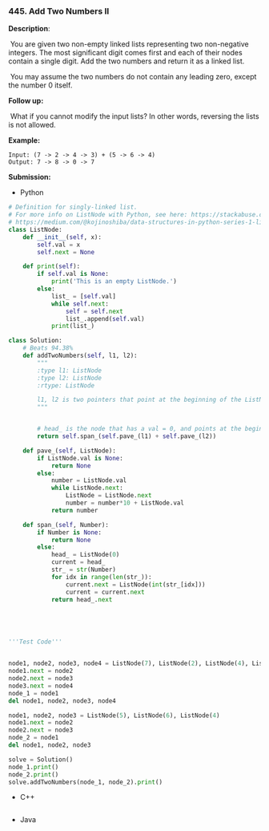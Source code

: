 ### 445. Add Two Numbers II

**Description**:

​	You are given two non-empty linked lists representing two non-negative integers. The most significant digit comes first and each of their nodes contain a single digit. Add the two numbers and return it as a linked list.

​	You may assume the two numbers do not contain any leading zero, except the number 0 itself.

**Follow up:**

​	What if you cannot modify the input lists? In other words, reversing the lists is not allowed.



**Example:**

```
Input: (7 -> 2 -> 4 -> 3) + (5 -> 6 -> 4)
Output: 7 -> 8 -> 0 -> 7
```



**Submission:**

- Python

```python
# Definition for singly-linked list.
# For more info on ListNode with Python, see here: https://stackabuse.com/python-linked-lists/ or
# https://medium.com/@kojinoshiba/data-structures-in-python-series-1-linked-lists-d9f848537b4d
class ListNode:
    def __init__(self, x):
        self.val = x
        self.next = None

    def print(self):
        if self.val is None:
            print('This is an empty ListNode.')
        else:
            list_ = [self.val]
            while self.next:
                self = self.next
                list_.append(self.val)
            print(list_)

class Solution:
    # Beats 94.38%
    def addTwoNumbers(self, l1, l2):
        """
        :type l1: ListNode
        :type l2: ListNode
        :rtype: ListNode

        l1, l2 is two pointers that point at the beginning of the ListNodes
        """


        # head_ is the node that has a val = 0, and points at the beginning of the ListNode
        return self.span_(self.pave_(l1) + self.pave_(l2))

    def pave_(self, ListNode):
        if ListNode.val is None:
            return None
        else:
            number = ListNode.val
            while ListNode.next:
                ListNode = ListNode.next
                number = number*10 + ListNode.val
            return number

    def span_(self, Number):
        if Number is None:
            return None
        else:
            head_ = ListNode(0)
            current = head_
            str_ = str(Number)
            for idx in range(len(str_)):
                current.next = ListNode(int(str_[idx]))
                current = current.next
            return head_.next





'''Test Code'''


node1, node2, node3, node4 = ListNode(7), ListNode(2), ListNode(4), ListNode(3)
node1.next = node2
node2.next = node3
node3.next = node4
node_1 = node1
del node1, node2, node3, node4

node1, node2, node3 = ListNode(5), ListNode(6), ListNode(4)
node1.next = node2
node2.next = node3
node_2 = node1
del node1, node2, node3

solve = Solution()
node_1.print()
node_2.print()
solve.addTwoNumbers(node_1, node_2).print()
```



- C++

```c++

```



- Java

```java

```



​	